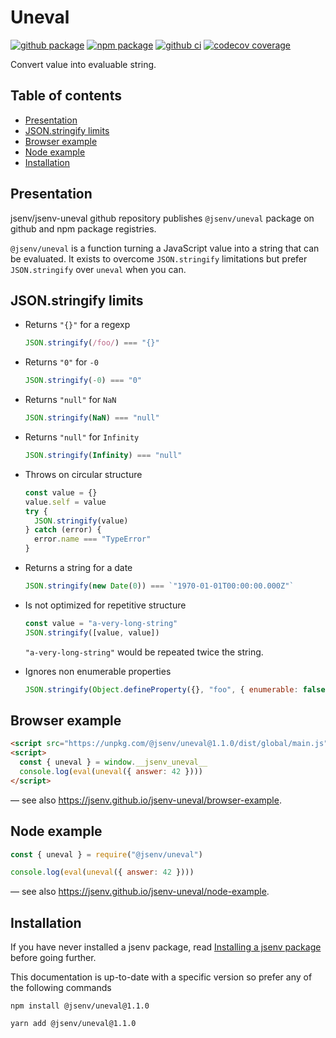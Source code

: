 # Uneval

[![github package](https://img.shields.io/github/package-json/v/jsenv/jsenv-uneval.svg?logo=github&label=package)](https://github.com/jsenv/jsenv-uneval/packages)
[![npm package](https://img.shields.io/npm/v/@jsenv/uneval.svg?logo=npm&label=package)](https://www.npmjs.com/package/@jsenv/uneval)
[![github ci](https://github.com/jsenv/jsenv-uneval/workflows/ci/badge.svg)](https://github.com/jsenv/jsenv-uneval/actions?workflow=ci)
[![codecov coverage](https://codecov.io/gh/jsenv/jsenv-uneval/branch/master/graph/badge.svg)](https://codecov.io/gh/jsenv/jsenv-uneval)

Convert value into evaluable string.

## Table of contents

- [Presentation](#Presentation)
- [JSON.stringify limits](#JSONstringify-limits)
- [Browser example](#Browser-example)
- [Node example](#Node-example)
- [Installation](#Installation)

## Presentation

jsenv/jsenv-uneval github repository publishes `@jsenv/uneval` package on github and npm package registries.

`@jsenv/uneval` is a function turning a JavaScript value into a string that can be evaluated. It exists to overcome `JSON.stringify` limitations but prefer `JSON.stringify` over `uneval` when you can.<br />

## JSON.stringify limits

- Returns `"{}"` for a regexp

  ```js
  JSON.stringify(/foo/) === "{}"
  ```

- Returns `"0"` for `-0`

  ```js
  JSON.stringify(-0) === "0"
  ```

- Returns `"null"` for `NaN`

  ```js
  JSON.stringify(NaN) === "null"
  ```

- Returns `"null"` for `Infinity`

  ```js
  JSON.stringify(Infinity) === "null"
  ```

- Throws on circular structure

  ```js
  const value = {}
  value.self = value
  try {
    JSON.stringify(value)
  } catch (error) {
    error.name === "TypeError"
  }
  ```

- Returns a string for a date

  ```js
  JSON.stringify(new Date(0)) === `"1970-01-01T00:00:00.000Z"`
  ```

- Is not optimized for repetitive structure

  ```js
  const value = "a-very-long-string"
  JSON.stringify([value, value])
  ```

  `"a-very-long-string"` would be repeated twice the string.

- Ignores non enumerable properties

  ```js
  JSON.stringify(Object.defineProperty({}, "foo", { enumerable: false })) === "{}"
  ```

## Browser example

```html
<script src="https://unpkg.com/@jsenv/uneval@1.1.0/dist/global/main.js"></script>
<script>
  const { uneval } = window.__jsenv_uneval__
  console.log(eval(uneval({ answer: 42 })))
</script>
```

— see also https://jsenv.github.io/jsenv-uneval/browser-example.

## Node example

```js
const { uneval } = require("@jsenv/uneval")

console.log(eval(uneval({ answer: 42 })))
```

— see also https://jsenv.github.io/jsenv-uneval/node-example.

## Installation

If you have never installed a jsenv package, read [Installing a jsenv package](https://github.com/jsenv/jsenv-core/blob/master/docs/installing-jsenv-package.md#installing-a-jsenv-package) before going further.

This documentation is up-to-date with a specific version so prefer any of the following commands

```console
npm install @jsenv/uneval@1.1.0
```

```console
yarn add @jsenv/uneval@1.1.0
```
